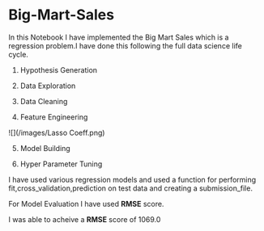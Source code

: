 # Big-Mart-Sales

In this Notebook I have implemented the Big Mart Sales which is a regression problem.I have done this following the full data science life cycle.


1. Hypothesis Generation

2. Data Exploration

3. Data Cleaning

4. Feature Engineering

![](/images/Lasso Coeff.png)

5. Model Building

6. Hyper Parameter Tuning


I have used various regression models and used a function for performing fit,cross_validation,prediction on test data and creating a submission_file.


For Model Evaluation I have used **RMSE** score. 

I was able to acheive a **RMSE** score of 1069.0
